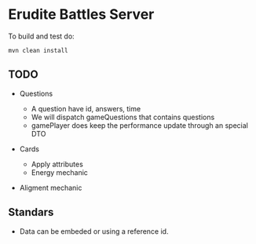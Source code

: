 # Erudite Battles Server

To build and test do:

```shell
mvn clean install
```

## TODO

 - Questions
    - A question have id, answers, time
    - We will dispatch gameQuestions that contains questions
    - gamePlayer does keep the performance update through an special DTO
    
 - Cards
    - Apply attributes
    - Energy mechanic
 - Aligment mechanic
 
 
 ## Standars
 
  - Data can be embeded or using a reference id.
  